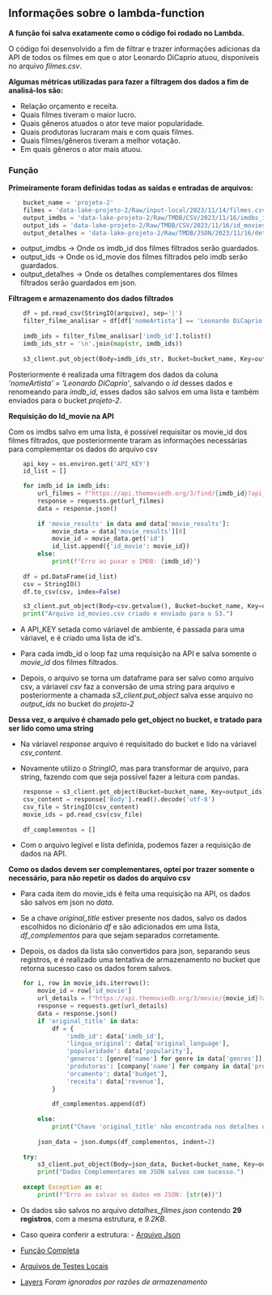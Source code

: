 ## Informações sobre o lambda-function

**A função foi salva exatamente como o código foi rodado no Lambda.**

O código foi desenvolvido a fim de filtrar e trazer informações adicionas da API de todos os filmes em que o ator Leonardo DiCaprio atuou, disponiveis no arquivo *filmes.csv*.

**Algumas métricas utilizadas para fazer a filtragem dos dados a fim de analisá-los são:**

- Relação orçamento e receita.
- Quais filmes tiveram o maior lucro.
- Quais gêneros atuados o ator teve maior popularidade.
- Quais produtoras lucraram mais e com quais filmes.
- Quais filmes/gêneros tiveram a melhor votação.
- Em quais gêneros o ator mais atuou.

### Função

**Primeiramente foram definidas todas as saidas e entradas de arquivos:**

```py
    bucket_name = 'projeto-2'
    filmes = 'data-lake-projeto-2/Raw/input-local/2023/11/14/filmes.csv'
    output_imdbs = 'data-lake-projeto-2/Raw/TMDB/CSV/2023/11/16/imdbs_id.csv'
    output_ids = 'data-lake-projeto-2/Raw/TMDB/CSV/2023/11/16/id_movies.csv'
    output_detalhes = 'data-lake-projeto-2/Raw/TMDB/JSON/2023/11/16/detalhes_filmes.json'
```

- output_imdbs -> Onde os imdb_id dos filmes filtrados serão guardados.
- output_ids -> Onde os id_movie dos filmes filtrados pelo imdb serão guardados.
- output_detalhes -> Onde os detalhes complementares dos filmes filtrados serão guardados em json.


**Filtragem e armazenamento dos dados filtrados**

```py
    df = pd.read_csv(StringIO(arquivo), sep='|')
    filter_filme_analisar = df[df['nomeArtista'] == 'Leonardo DiCaprio'][['id']].rename(columns={'id': 'imdb_id'})
    
    imdb_ids = filter_filme_analisar['imdb_id'].tolist()
    imdb_ids_str = '\n'.join(map(str, imdb_ids))
    
    s3_client.put_object(Body=imdb_ids_str, Bucket=bucket_name, Key=output_imdbs)
```

Posteriormente é realizada uma filtragem dos dados da coluna *'nomeArtista' = 'Leonardo DiCaprio'*, salvando o *id* desses dados e renomeando para *imdb_id*, esses dados são salvos em uma lista e também enviados para o bucket *projeto-2*.

**Requisição do Id_movie na API**

Com os imdbs salvo em uma lista, é possível requisitar os movie_id dos filmes filtrados, que posteriormente traram as informações necessárias para complementar os dados do arquivo csv

```py
    api_key = os.environ.get('API_KEY')
    id_list = []

    for imdb_id in imdb_ids:
        url_filmes = f"https://api.themoviedb.org/3/find/{imdb_id}?api_key={api_key}&external_source=imdb_id&language=en-US"
        response = requests.get(url_filmes)
        data = response.json()
        
        if 'movie_results' in data and data['movie_results']:
            movie_data = data['movie_results'][0]
            movie_id = movie_data.get('id')
            id_list.append({'id_movie': movie_id})
        else:
            print(f"Erro ao puxar o IMDB: {imdb_id}")
    
    df = pd.DataFrame(id_list)
    csv = StringIO()
    df.to_csv(csv, index=False)

    s3_client.put_object(Body=csv.getvalue(), Bucket=bucket_name, Key=output_ids)
    print("Arquivo id_movies.csv criado e enviado para o S3.")
```

- A API_KEY setada como váriavel de ambiente, é passada para uma váriavel, e é criado uma lista de id's.

- Para cada imdb_id o loop faz uma requisição na API e salva somente o *movie_id* dos filmes filtrados.

- Depois, o arquivo se torna um dataframe para ser salvo como arquivo csv, a váriavel *csv* faz a conversão de uma string para arquivo e posteriormente a chamada *s3_client.put_object* salva esse arquivo no *output_ids* no bucket do *projeto-2*


**Dessa vez, o arquivo é chamado pelo get_object no bucket, e tratado para ser lido como uma string**

- Na váriavel *response* arquivo é requisitado do bucket e lido na váriavel *csv_content*.

- Novamente utilizo o *StringIO*, mas para transformar de arquivo, para string, fazendo com que seja possível fazer a leitura com pandas.

```py
    response = s3_client.get_object(Bucket=bucket_name, Key=output_ids)
    csv_content = response['Body'].read().decode('utf-8')
    csv_file = StringIO(csv_content)
    movie_ids = pd.read_csv(csv_file)
    
    df_complementos = []
```

- Com o arquivo legível e lista definida, podemos fazer a requisição de dados na API.

**Como os dados devem ser complementares, optei por trazer somente o necessário, para não repetir os dados do arquivo csv**

- Para cada item do movie_ids é feita uma requisição na API, os dados são salvos em json no *data*.

- Se a chave *original_title* estiver presente nos dados, salvo os dados escolhidos no dicionário *df* e são adicionados em uma lista, *df_complementos* para que sejam separados corretamente.

- Depois, os dados da lista são convertidos para json, separando seus registros, e é realizado uma tentativa de armazenamento no bucket que retorna sucesso caso os dados forem salvos.

```py
    for i, row in movie_ids.iterrows():
        movie_id = row['id_movie']
        url_details = f"https://api.themoviedb.org/3/movie/{movie_id}?api_key={api_key}&language=en-US"
        response = requests.get(url_details)
        data = response.json()
        if 'original_title' in data:
            df = {
                'imdb_id': data['imdb_id'],
                'lingua_original': data['original_language'],
                'popularidade': data['popularity'],
                'generos': [genre['name'] for genre in data['genres']],
                'produtoras': [company['name'] for company in data['production_companies']],
                'orcamento': data['budget'],
                'receita': data['revenue'],
            }
    
            df_complementos.append(df)
            
        else:
            print("Chave 'original_title' não encontrada nos detalhes do filme.")
            
        json_data = json.dumps(df_complementos, indent=2)
        
    try:
        s3_client.put_object(Body=json_data, Bucket=bucket_name, Key=output_detalhes, ContentType='application/json')
        print("Dados Complementares em JSON salvos com sucesso.")
        
    except Exception as e:
        print(f"Erro ao salvar os dados em JSON: {str(e)}") 
```

- Os dados são salvos no arquivo *detalhes_filmes.json* contendo **29 registros**, com a mesma estrutura,  e *9.2KB*. 

- Caso queira conferir a estrutura: - [Arquivo Json](/etapa-2-lambda/data/detalhes_filmes.json)

- [Função Completa](/PROJETO%20II/etapa-2-lambda/lambda-function.py)

- [Arquivos de Testes Locais](/PROJETO%20II/etapa-2-lambda/testes/)

- [Layers](/PROJETO%20II/etapa-2-lambda/layers/Dockerfile) *Foram ignorados por razões de armazenamento*